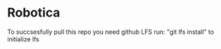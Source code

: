 # Robotica
To succsesfully pull this repo you need github LFS
run: "git lfs install" to initialize lfs

